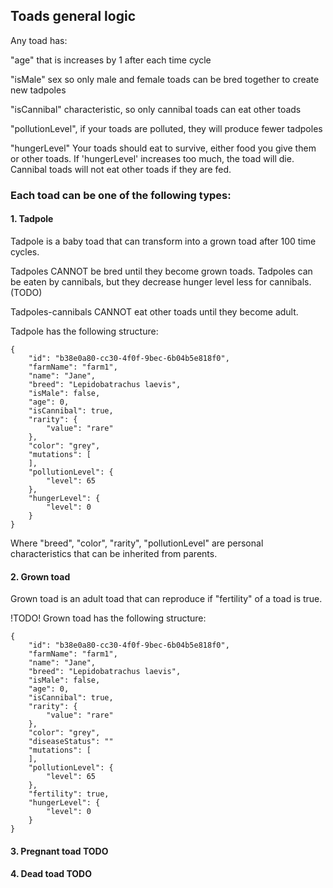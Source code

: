 ## Toads general logic

Any toad has:

"age" that is increases by 1 after each time cycle

"isMale" sex so only male and female toads can be bred together to create new tadpoles

"isCannibal" characteristic, so only cannibal toads can eat other toads

"pollutionLevel", if your toads are polluted, they will produce fewer tadpoles

"hungerLevel" Your toads should eat to survive, either food you give them or other toads.
If 'hungerLevel' increases too much, the toad will die. 
Cannibal toads will not eat other toads if they are fed.

### Each toad can be one of the following types:

#### 1. Tadpole

Tadpole is a baby toad that can transform into a grown toad after 100 time cycles.

Tadpoles CANNOT be bred until they become grown toads. Tadpoles can be eaten by cannibals, 
but they decrease hunger level less for cannibals. (TODO)

Tadpoles-cannibals CANNOT eat other toads until they become adult.

Tadpole has the following structure:

    {
		"id": "b38e0a80-cc30-4f0f-9bec-6b04b5e818f0",
		"farmName": "farm1",
		"name": "Jane",
		"breed": "Lepidobatrachus laevis",
		"isMale": false,
		"age": 0,
		"isCannibal": true,
		"rarity": {
			"value": "rare"
		},
		"color": "grey",
		"mutations": [
		],
		"pollutionLevel": {
			"level": 65
		},
		"hungerLevel": {
			"level": 0
		}
	}

Where "breed", "color", "rarity", "pollutionLevel" are personal characteristics that can be inherited from parents.

#### 2. Grown toad

Grown toad is an adult toad that can reproduce if "fertility" of a toad is true.

!TODO!
Grown toad has the following structure:

    {
		"id": "b38e0a80-cc30-4f0f-9bec-6b04b5e818f0",
		"farmName": "farm1",
		"name": "Jane",
		"breed": "Lepidobatrachus laevis",
		"isMale": false,
		"age": 0,
		"isCannibal": true,
		"rarity": {
			"value": "rare"
		},
		"color": "grey",
        "diseaseStatus": ""
		"mutations": [
		],
		"pollutionLevel": {
			"level": 65
		},
        "fertility": true,
		"hungerLevel": {
			"level": 0
		}
	}

#### 3. Pregnant toad TODO

#### 4. Dead toad TODO